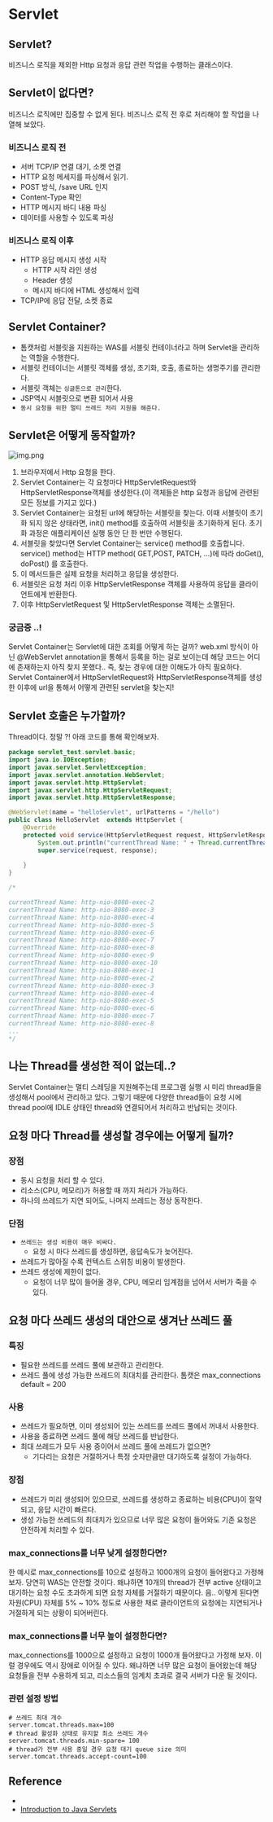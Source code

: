 # Servlet

## Servlet?

비즈니스 로직을 제외한 Http 요청과 응답 관련 작업을 수행하는 클래스이다.

 
## Servlet이 없다면?
비즈니스 로직에만 집중할 수 없게 된다. 비즈니스 로직 전 후로 처리해야 할 작업을 나열해 보았다.

### 비즈니스 로직 전
* 서버 TCP/IP 연결 대기, 소켓 연결
* HTTP 요청 메세지를 파싱해서 읽기.
* POST 방식, /save URL 인지
* Content-Type 확인
* HTTP 메시지 바디 내용 파싱
* 데이터를 사용할 수 있도록 파싱

### 비즈니스 로직 이후
* HTTP 응답 메시지 생성 시작
  * HTTP 시작 라인 생성
  * Header 생성
  * 메시지 바디에 HTML 생성해서 입력
* TCP/IP에 응답 전달, 소켓 종료


## Servlet Container?
* 톰캣처럼 서블릿을 지원하는 WAS를 서블릿 컨테이너라고 하며 Servlet을 관리하는 역할을 수행한다.
* 서블릿 컨테이너는 서블릿 객체를 생성, 초기화, 호출, 종료하는 생명주기를 관리한다.
* 서블릿 객체는 `싱글톤으로 관리`한다.
* JSP역시 서블릿으로 변환 되어서 사용
* `동시 요청을 위한 멀티 쓰레드 처리 지원을 해준다.`

## Servlet은 어떻게 동작할까?

![img.png](img.png)

1. 브라우저에서 Http 요청을 한다. 
2. Servlet Container는 각 요청마다 HttpServletRequest와 HttpServletResponse객체를 생성한다.(이 객체들은 http 요청과 응답에 관련된 모든 정보를 가지고 있다.)
3. Servlet Container는 요청된 url에 해당하는 서블릿을 찾는다. 이때 서블릿이 초기화 되지 않은 상태라면, init() method를 호출하여 서블릿을 초기화하게 된다. 초기화 과정은 애플리케이션 실행 동안 단 한 번만 수행된다.
4. 서블릿을 찾았다면 Servlet Container는 service() method를 호출합니다. service() method는 HTTP method( GET,POST, PATCH, ...)에 따라 doGet(), doPost() 를 호출한다. 
5. 이 메서드들은 실제 요청을 처리하고 응답을 생성한다.
6. 서블릿은 요청 처리 이후 HttpServletResponse 객체를 사용하여 응답을 클라이언트에게 반환한다.
7. 이후 HttpServletRequest 및 HttpServletResponse 객체는 소멸된다.

### 궁금증 ..! 
Servlet Container는 Servlet에 대한 조회를 어떻게 하는 걸까? web.xml 방식이 아닌 @WebServlet annotation을 통해서 등록을 하는 걸로 보이는데 해당 코드는 어디에 존재하는지 아직 찾지 못했다..
즉, 찾는 경우에 대한 이해도가 아직 필요하다. Servlet Container에서 HttpServletRequest와 HttpServletResponse객체를 생성한 이후에 url을 통해서 어떻게 관련된 servlet을 찾는지!


## Servlet 호출은 누가할까?
Thread이다. 정말 ?! 아래 코드를 통해 확인해보자. 

```java
package servlet_test.servlet.basic;
import java.io.IOException;
import javax.servlet.ServletException;
import javax.servlet.annotation.WebServlet;
import javax.servlet.http.HttpServlet;
import javax.servlet.http.HttpServletRequest;
import javax.servlet.http.HttpServletResponse;

@WebServlet(name = "helloServlet", urlPatterns = "/hello")
public class HelloServlet  extends HttpServlet {
	@Override
	protected void service(HttpServletRequest request, HttpServletResponse response) throws ServletException, IOException {
		System.out.println("currentThread Name: " + Thread.currentThread().getName());
		super.service(request, response);
	
	}
}

/*

currentThread Name: http-nio-8080-exec-2
currentThread Name: http-nio-8080-exec-3
currentThread Name: http-nio-8080-exec-4
currentThread Name: http-nio-8080-exec-5
currentThread Name: http-nio-8080-exec-6
currentThread Name: http-nio-8080-exec-7
currentThread Name: http-nio-8080-exec-8
currentThread Name: http-nio-8080-exec-9
currentThread Name: http-nio-8080-exec-10
currentThread Name: http-nio-8080-exec-1
currentThread Name: http-nio-8080-exec-2
currentThread Name: http-nio-8080-exec-3
currentThread Name: http-nio-8080-exec-4
currentThread Name: http-nio-8080-exec-5
currentThread Name: http-nio-8080-exec-6
currentThread Name: http-nio-8080-exec-7
currentThread Name: http-nio-8080-exec-8
...
*/
```

## 나는 Thread를 생성한 적이 없는데..?
Servlet Container는 멀티 스레딩을 지원해주는데 프로그램 실행 시 미리 thread들을 생성해서 pool에서 관리하고 있다.
그렇기 때문에 다양한 thread들이 요청 시에 thread pool에 IDLE 상태인 thread와 연결되어서 처리하고 반납되는 것이다.

## 요청 마다 Thread를 생성할 경우에는 어떻게 될까?
### 장점
* 동시 요청을 처리 할 수 있다.
* 리소스(CPU, 메모리)가 허용할 때 까지 처리가 가능하다.
* 하나의 쓰레드가 지연 되어도, 나머지 쓰레드는 정상 동작한다.

### 단점
* `쓰레드는 생성 비용이 매우 비싸다.`
  * 요청 시 마다 쓰레드를 생성하면, 응답속도가 늦어진다.
* 쓰레드가 많아질 수록 컨텍스트 스위칭 비용이 발생한다.
* 쓰레드 생성에 제한이 없다.
  * 요청이 너무 많이 들어올 경우, CPU, 메모리 임계점을 넘어서 서버가 죽을 수 있다.

## 요청 마다 쓰레드 생성의 대안으로 생겨난 쓰레드 풀
 
### 특징 
* 필요한 쓰레드를 쓰레드 풀에 보관하고 관리한다.
* 쓰레드 풀에 생성 가능한 쓰레드의 최대치를 관리한다. 톰캣은 max_connections default = 200

### 사용 
* 쓰레드가 필요하면, 이미 생성되어 있는 쓰레드를 쓰레드 풀에서 꺼내서 사용한다.
* 사용을 종료하면 쓰레드 풀에 해당 쓰레드를 반납한다.
* 최대 쓰레드가 모두 사용 중이어서 쓰레드 풀에 쓰레드가 없으면?
  * 기다리는 요청은 거절하거나 특정 숫자만큼만 대기하도록 설정이 가능하다.

### 장점 
* 쓰레드가 미리 생성되어 있으므로, 쓰레드를 생성하고 종료하는 비용(CPU)이 절약되고, 응답 시간이 빠르다.
* 생성 가능한 쓰레드의 최대치가 있으므로 너무 많은 요청이 들어와도 기존 요청은 안전하게 처리할 수 있다.
  
### max_connections를 너무 낮게 설정한다면?
한 예시로 max_connections를 10으로 설정하고 1000개의 요청이 들어왔다고 가정해보자.
당연히 WAS는 안전할 것이다. 왜냐하면 10개의 thread가 전부 active 상태이고 대기하는 요청 수도 초과하게 되면 요청 자체를 거절하기 때문이다.
음.. 이렇게 된다면 자원(CPU) 자체를 5% ~ 10% 정도로 사용한 채로 클라이언트의 요청에는 지연되거나 거절하게 되는 상황이 되어버린다.

### max_connections를 너무 높이 설정한다면?
max_connections를 1000으로 설정하고 요청이 1000개 들어왔다고 가정해 보자.
이럴 경우에도 역시 장애로 이어질 수 있다. 왜냐하면 너무 많은 요청이 들어왔는데 해당 요청들을 전부 수용하게 되고, 리소스들의 임계치 초과로 결국 서버가 다운 될 것이다.

### 관련 설정 방법
```properties
# 쓰레드 최대 개수
server.tomcat.threads.max=100
# thread 활성화 상태로 유지할 최소 쓰레드 개수
server.tomcat.threads.min-spare= 100
# thread가 전부 사용 중일 경우 요청 대기 queue size 의미
server.tomcat.threads.accept-count=100
```

## Reference
* []()
* [Introduction to Java Servlets](https://www.baeldung.com/intro-to-servlets)